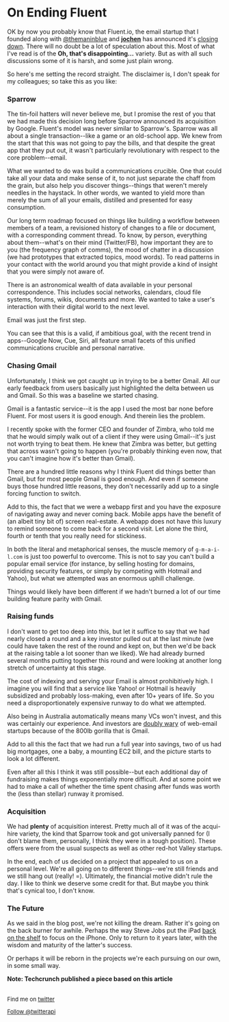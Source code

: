 <meta published="08 Aug 2012"/>

# On Ending Fluent

OK by now you probably know that Fluent.io, the email startup that I founded along with [@themaninblue](http://twitter.com/themaninblue) and [__jochen__](http://www.linkedin.com/in/jochenbekmann)
has announced it's [closing down](http://fluentmail.tumblr.com/post/28767857337/fluent-is-closing). There will no 
doubt be a lot of speculation about this. Most of what I've read is of the **Oh, that's
disappointing...** variety. But as with all such discussions some of it is harsh, and some just plain wrong.

So here's me setting the record straight. The disclaimer is, I don't speak for my colleagues; so take this as you like:

### Sparrow

The tin-foil hatters will never believe me, but I promise the rest of you that we had made this decision long before
Sparrow announced its acquisition by Google. Fluent's model was never similar to Sparrow's. Sparrow was all about a
single transaction--like a game or an old-school app. We knew from the start that this was not going to pay the bills,
and that despite the great app that they put out, it wasn't particularly revolutionary with respect to the core problem--email.

What we wanted to do was build a communications crucible. One that could take all your data and make sense of it,
to not just separate the chaff from the grain, but also help you discover things--things that weren't merely needles in the haystack. In other words, we wanted to yield more than merely the sum of all your emails, distilled and presented for
easy consumption.

Our long term roadmap focused on things like building a workflow between members of a team, a revisioned history of changes
to a file or document, with a corresponding comment thread. To know, by person, everything about them--what's on their mind
 (Twitter/FB), how important they are to you (the frequency graph of comms), the mood of chatter in a discussion (we had prototypes that extracted topics, mood words). To read patterns in your contact with the world around you that might
provide a kind of insight that you were simply not aware of.

There is an astronomical wealth of data available in your personal
correspondence.  This includes social networks,
calendars, cloud file systems, forums, wikis, documents and more. We wanted to take a user's interaction with their digital world to the next level.

Email was just the first step.

You can see that this is a valid, if ambitious goal, with the recent trend in apps--Google Now, Cue, Siri, all feature small facets of this unified communications crucible and personal narrative.

### Chasing Gmail

Unfortunately, I think we got caught up in trying to be a better Gmail. All our early feedback from users basically
just highlighted the delta between us and Gmail. So this was a baseline we started chasing.

Gmail is a fantastic service--it is the app I used the most bar none before Fluent. For most users it is good enough.
And therein lies the problem.

I recently spoke with the former
CEO and founder of Zimbra, who told me that he would simply walk out of a client if they were using Gmail--it's just not
worth trying to beat them. He knew that Zimbra was better, but getting that across wasn't going to happen (you're probably
thinking even now, that you can't imagine how it's better than Gmail).

There are a hundred little reasons why I think Fluent did things better than Gmail, but for
most people Gmail is good enough. And even if someone buys those hundred little reasons, they don't necessarily add up to
a single forcing function to switch.

Add to this, the fact that we were a webapp first and you have the exposure of navigating away and never coming back.
Mobile apps have the benefit of (an albeit tiny bit of) screen real-estate. A webapp does not have this luxury to remind
someone to come back for a second visit. Let alone the third, fourth or tenth that you really need for stickiness.

In both the literal and metaphorical senses, the muscle memory of `g-m-a-i-l.com` is just too powerful to overcome. This is not
to say you can't build a popular email service (for instance, by selling hosting for domains, providing security features, or
simply by competing with Hotmail and Yahoo), but what we attempted was an enormous uphill challenge.

Things would likely have been different if we hadn't burned a lot of our time building feature parity with Gmail.

### Raising funds

I don't want to get too deep into this, but let it suffice to say that we had nearly closed a round and a key investor
pulled out at the last minute (we could have taken the rest of the round and kept on, but then we'd be back at the raising table a lot sooner than we liked). We had already burned several months putting together this round and were looking at another
long stretch of uncertainty at this stage.

The cost of indexing and serving your Email is almost prohibitively high. I imagine you will find that a
service like Yahoo! or Hotmail is heavily subsidized and probably loss-making, even after 10+ years of life. So you need
a disproportionately expensive runway to do what we attempted.

Also being in Australia automatically means many VCs won't invest, and this was certainly our experience. And investors are [doubly wary](http://paulgraham.com/ambitious.html) of web-email startups because of the 800lb gorilla that is Gmail.

Add to all this the fact that we had run a full year into savings, two of us had big mortgages, one a baby, a mounting EC2 bill, and the picture starts to look a lot different.

Even after all this I think it was still possible--but each additional day of fundraising makes things exponentially more difficult.
And at some point we had to make a call of whether the time spent chasing after funds was worth the (less than stellar) runway it promised.

### Acquisition

We had **plenty** of acquisition interest. Pretty much all of it was of the acqui-hire variety, the kind that Sparrow took
and got universally panned for (I don't blame them, personally, I think they were in a tough position). These offers were from the usual suspects as well as other red-hot Valley startups. 

In the end, each of us decided on a project that appealed to us on a personal level. We're all going on to different things--we're still friends and we still hang out (really! =). Ultimately, the financial motive didn't rule the day. I like to think we deserve some credit for that. But maybe you think that's cynical too, I don't know.

### The Future

As we said in the blog post, we're not killing the dream. Rather it's going on the back burner for awhile. Perhaps the way Steve Jobs put the iPad [back on the shelf](http://thenextweb.com/apple/2010/06/02/steve-jobs-the-ipad-concept-came-before-the-iphone/) to focus on the iPhone. Only to return to it years later, with the wisdom and maturity of the latter's success. 

Or perhaps it will be reborn in the projects we're each pursuing on our own, in some small way.

**Note: Techcrunch published a piece based on this article**

<br>

<div style="font-size: small;">Find me on <a href="http://twitter.com/dhanji">twitter</a>

<a href="https://twitter.com/twitterapi" class="twitter-follow-button" data-show-count="false" data-lang="en">Follow @twitterapi</a>
<script>!function(d,s,id){var js,fjs=d.getElementsByTagName(s)[0];if(!d.getElementById(id)){js=d.createElement(s);js.id=id;js.src="//platform.twitter.com/widgets.js";fjs.parentNode.insertBefore(js,fjs);}}(document,"script","twitter-wjs");</script>
</div>

